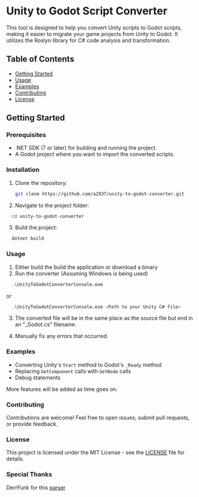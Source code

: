 # Unity to Godot Script Converter

This tool is designed to help you convert Unity scripts to Godot scripts, making it easier to migrate your game projects from Unity to Godot. It utilizes the Roslyn library for C# code analysis and transformation.

## Table of Contents

- [Getting Started](#getting-started)
- [Usage](#usage)
- [Examples](#examples)
- [Contributing](#contributing)
- [License](#license)

## Getting Started

### Prerequisites

- .NET SDK (7 or later) for building and running the project.
- A Godot project where you want to import the converted scripts.

### Installation

1. Clone the repository:

   ```bash
   git clone https://github.com/a2937/unity-to-godot-converter.git
   ```

2. Navigate to the project folder:

```bash
  cd unity-to-godot-converter
```

3. Build the project:

```bash
  dotnet build
```

### Usage

1. Either build the build the application or download a binary
2. Run the converter (Assuming Windows is being used)

```bash
  .\UnityToGodotConverterConsole.exe
```

or

```bash
  .\UnityToGodotConverterConsole.exe <Path to your Unity C# file>
```

3. The converted file will be in the same place as the source file but end in an "\_Godot.cs" filename.

4. Manually fix any errors that occurred.

### Examples

- Converting Unity's `Start` method to Godot's `_Ready` method
- Replacing `GetComponent` calls with `GetNode` calls
- Debug statements

More features will be added as time goes on.

### Contributing

Contributions are welcome! Feel free to open issues, submit pull requests, or provide feedback.

### License

This project is licensed under the MIT License - see the [LICENSE](LICENSE) file for details.

### Special Thanks

DerrFunk for this [parser](https://gist.github.com/derFunk/795d7a366627d59e0dbd/revisions)

